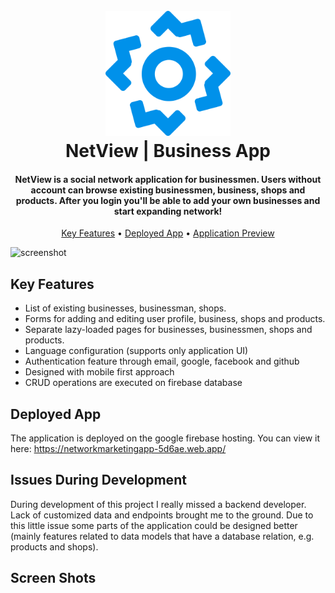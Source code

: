 <h1 align="center">
  <br>
  <a href="https://networkmarketingapp-5d6ae.web.app/"><img src="docs/logo.png" alt="NetView" width="200"></a>
  <br>
  NetView | Business App
  <br>
</h1>

<h4 align="center">NetView is a social network application for businessmen. Users without account can browse existing businessmen, business, shops and products. After you login you'll be able to add your own businesses and start expanding network!</h4>

<p align="center">
  <a href="#key-features">Key Features</a> •
  <a href="#deployed-app">Deployed App</a> •
  <a href="#screen-shots">Application Preview</a>
</p>

![screenshot](https://raw.githubusercontent.com/amitmerchant1990/electron-markdownify/master/app/img/markdownify.gif)

## Key Features

- List of existing businesses, businessman, shops.
- Forms for adding and editing user profile, business, shops and products.
- Separate lazy-loaded pages for businesses, businessmen, shops and products.
- Language configuration (supports only application UI)
- Authentication feature through email, google, facebook and github
- Designed with mobile first approach
- CRUD operations are executed on firebase database

## Deployed App

The application is deployed on the google firebase hosting. You can view it here:
https://networkmarketingapp-5d6ae.web.app/

## Issues During Development

During development of this project I really missed a backend developer. Lack of customized data and endpoints brought me to the ground. Due to this little issue some parts of the application could be designed better (mainly features related to data models that have a database relation, e.g. products and shops).

## Screen Shots
